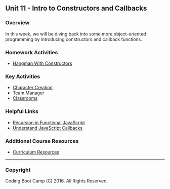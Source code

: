 ## Unit 11 - Intro to Constructors and Callbacks

### Overview

In this week, we will be diving back into some more object-oriented programming by introducing constructors and callback functions.

### Homework Activities

* [Hangman With Constructors](../homework/11-js-constructors/HomeworkInstructions.md)

### Key Activities

* [Character Creation](Activities/03-CharacterCreate)
* [Team Manager](Activities/08-TeamManager)
* [Classrooms](Activities/10-Classrooms)

### Helpful Links

* [Recursion in Functional JavaScript](https://www.sitepoint.com/recursion-functional-javascript/)
* [Understand JavaScript Callbacks](http://javascriptissexy.com/understand-javascript-callback-functions-and-use-them/)

### Additional Course Resources

* [Curriculum Resources](https://github.com/coding-boot-camp/curriculum-resources)

- - -

### Copyright

Coding Boot Camp (C) 2016. All Rights Reserved.
